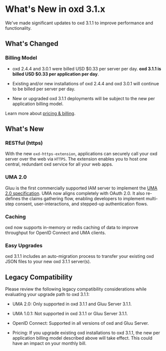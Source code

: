 # What's New in oxd 3.1.x
We've made significant updates to oxd 3.1.1 to improve performance and functionality. 

## What's Changed

### Billing Model
* oxd 2.4.4 and 3.0.1 were billed USD $0.33 per server per day. **oxd 3.1.1 is billed USD $0.33 per application per day**.

* Existing and/or new installations of oxd 2.4.4 and oxd 3.0.1 will continue to be billed per server per day.

* New or upgraded oxd 3.1.1 deployments will be subject to the new per application billing model.

Learn more about [pricing & billing](./index.md#pricing--billing). 

## What's New

### RESTful (https)
With the new `oxd-https-extension`, applications can securely call your oxd server over the web via `HTTPS`. The extension enables you to host one central, redundant oxd service for all your web apps.

### UMA 2.0
Gluu is the first commercially supported IAM server to implement the [UMA 2.0 specification](https://docs.kantarainitiative.org/uma/wg/oauth-uma-grant-2.0-05.html). UMA now aligns completely with OAuth 2.0. It also re-defines the claims gathering flow, enabling developers to implement multi-step consent, user-interactions, and stepped-up authentication flows. 

### Caching
oxd now supports in-memory or redis caching of data to improve throughput for OpenID Connect and UMA clients.

### Easy Upgrades
oxd 3.1.1 includes an auto-migration process to transfer your existing oxd JSON files to your new oxd 3.1.1 server(s).

## Legacy Compatibility

Please review the following legacy compatibility considerations while evaluating your upgrade path to oxd 3.1.1:

- UMA 2.0: Only supported in oxd 3.1.1 and Gluu Server 3.1.1.    

- UMA 1.0.1: Not supported in oxd 3.1.1 or Gluu Server 3.1.1.    

- OpenID Connect: Supported in all versions of oxd and Gluu Server.   

- Pricing: If you upgrade existing oxd installations to oxd 3.1.1, the new per application billing model described above will take effect. This could have an impact on your monthly bill.      
